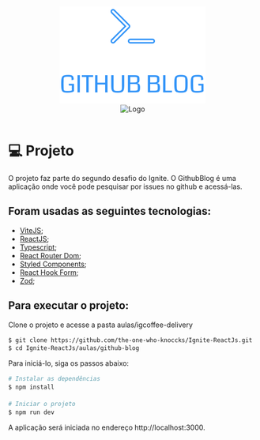 <div align='center'>
  <img src="src/assets/logo.svg" alt="Logo">
</div>

<div align='center'>
  <img src="src/assets/preview/github-blog.gif" alt="Logo">
</div>


<br/>

 # 💻 Projeto
 
O projeto faz parte do segundo desafio do Ignite. O GithubBlog é uma aplicação onde você pode
pesquisar por issues no github e acessá-las.


 ## Foram usadas as seguintes tecnologias:

- [ViteJS](https://vitejs.dev/);
- [ReactJS](https://pt-br.reactjs.org/);
- [Typescript](https://www.typescriptlang.org/);
- [React Router Dom](https://v5.reactrouter.com/web/guides/quick-start);
- [Styled Components](https://styled-components.com/);
- [React Hook Form](https://react-hook-form.com/);
- [Zod](https://github.com/colinhacks/zod);



## Para executar o projeto:

Clone o projeto e acesse a pasta aulas/igcoffee-delivery

```bash
$ git clone https://github.com/the-one-who-knoccks/Ignite-ReactJs.git
$ cd Ignite-ReactJs/aulas/github-blog
```
Para iniciá-lo, siga os passos abaixo:
```bash
# Instalar as dependências
$ npm install

# Iniciar o projeto
$ npm run dev
```
A aplicação será iniciada no endereço http://localhost:3000.














